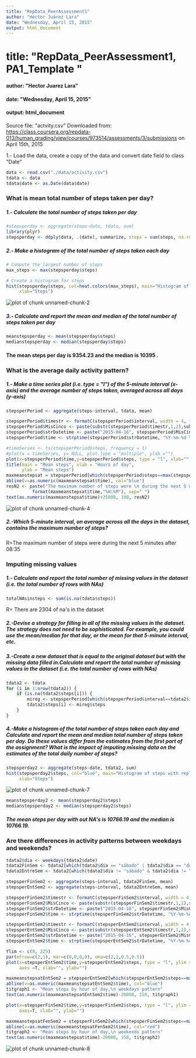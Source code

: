 ```yaml
---
title: "RepData_PeerAssessment1"
author: "Héctor Juárez Lara"
date: "Wednesday, April 15, 2015"
output: html_document
---
```

# title: "RepData_PeerAssessment1, PA1_Template "
####    author: "Hector Juarez Lara"
####    date: "Wednesday, April 15, 2015"
####    output: html_document


Source file: "actvity.csv"
Downloaded from:
https://class.coursera.org/repdata-013/human_grading/view/courses/973514/assessments/3/submissions
on April 15th, 2015

1.- Load the data, create a copy of the data and convert date field to class "Date"


```r
data <- read.csv("./data/activity.csv")
tdata <- data
tdata$date <- as.Date(data$date)
```

### What is mean total number of steps taken per day?

#####   1.- Calculate the total number of steps taken per day

```r
#stepsperday <- aggregate(steps~date, tdata, sum)
library(plyr)
stepsperday <- ddply(data, .(date), summarize, steps = sum(steps, na.rm=T))
```

#####   2.- Make a histogram of the total number of steps taken each day


```r
# Compute the largest number of steps
max_steps <- max(stepsperday$steps)

# Create a histogram for steps
hist(stepsperday$steps, col=heat.colors(max_steps), main="Histogram of steps", 
     xlab="Steps")
```

<img src="figure/unnamed-chunk-2-1.png" title="plot of chunk unnamed-chunk-2" alt="plot of chunk unnamed-chunk-2" style="display: block; margin: auto;" />

#####   3.- Calculate and report the mean and median of the total number of steps taken per day

```r
meanstepsperday <- mean(stepsperday$steps)
medianstepsperday <- median(stepsperday$steps)
```
#### The mean steps per day is 9354.23 and the median is 10395 .



### What is the average daily activity pattern?

#####   1.- Make a time series plot (i.e. type = "l") of the 5-minute interval (x-axis) and the average number of steps taken, averaged across all days (y-axis)


```r
stepsperPeriod <- aggregate(steps~interval, tdata, mean)

stepsperPeriod$timestr <- formatC(stepsperPeriod$interval, width = 4, flag = "0")
stepsperPeriod$MisCinco <- paste(substr(stepsperPeriod$timestr,1,2),substr(stepsperPeriod$timestr,3,4),sep=":")
stepsperPeriod$strDatetime <- paste("2015-04-16", stepsperPeriod$MisCinco, sep=" ")
stepsperPeriod$time <- strptime(stepsperPeriod$strDatetime, "%Y-%m-%d %H:%M")

#timeSeries <- ts(stepsperPeriod$steps, frequency = 1)
#plot(x = timeSeries, y= NULL, plot.type = "multiple", ylab ="")
plot(x=stepsperPeriod$time,y=stepsperPeriod$steps, type = "l", xlab="", ylab="")
title(main = "Mean steps", xlab = "Hours of day",
      ylab = "Mean steps")
maxmeanstepsat = stepsperPeriod[which(stepsperPeriod$steps==max(stepsperPeriod$steps)),]
abline(v=as.numeric(maxmeanstepsat$time), col="blue")
resN2 <- paste("The maximum number of steps were \n during the next 5 minutes after", 
          format(maxmeanstepsat$time,"%H:%M"), sep=" ")
text(as.numeric(maxmeanstepsat$time)+25000, 190, resN2)
```

<img src="figure/unnamed-chunk-4-1.png" title="plot of chunk unnamed-chunk-4" alt="plot of chunk unnamed-chunk-4" style="display: block; margin: auto;" />

#####   2.-Which 5-minute interval, on average across all the days in the dataset, contains the maximum number of steps? 

R=The maximum number of steps were 
 during the next 5 minutes after 08:35



### Imputing missing values

#####   1.- Calculate and report the total number of missing values in the dataset (i.e. the total number of rows with NAs)


```r
totalNAsinsteps <- sum(is.na(tdata$steps))
```
R= There are 2304 of na's in the dataset

#####   2.-Devise a strategy for filling in all of the missing values in the dataset. The strategy does not need to be sophisticated. For example, you could use the mean/median for that day, or the mean for that 5-minute interval, etc.

#####   3.-Create a new dataset that is equal to the original dataset but with the missing data filled in.Calculate and report the total number of missing values in the dataset (i.e. the total number of rows with NAs)



```r
tdata2 <- tdata
for (i in 1:nrow(tdata2)) {
    if (is.na(tdata2$steps[i])) {
        mireg <- stepsperPeriod[which(stepsperPeriod$interval==tdata2$interval[i]),]
        tdata2$steps[i] <- mireg$steps
    }
}
```

#####   4.-Make a histogram of the total number of steps taken each day and Calculate and report the mean and median total number of steps taken per day. Do these values differ from the estimates from the first part of the assignment? What is the impact of imputing missing data on the estimates of the total daily number of steps?


```r
stepsperday2 <- aggregate(steps~date, tdata2, sum)
hist(stepsperday2$steps, col="blue", main="Histogram of steps with replaced NA's", 
     xlab="Steps")
```

<img src="figure/unnamed-chunk-7-1.png" title="plot of chunk unnamed-chunk-7" alt="plot of chunk unnamed-chunk-7" style="display: block; margin: auto;" />

```r
meanstepsperday2 <- mean(stepsperday2$steps)
medianstepsperday2 <- median(stepsperday2$steps)
```

##### The mean steps per day with out NA's is 10766.19 and the median is 10766.19.


### Are there differences in activity patterns between weekdays and weekends?


```r
tdata2$dia <- weekdays(tdata2$date)
tdata2FinSem <- tdata2[which(tdata2$dia == "sábado" | tdata2$dia == "domingo"),]
tdata2EntreSem <- tdata2[which(tdata2$dia != "sábado" & tdata2$dia != "domingo"),]

stepsperFinSem2 <- aggregate(steps~interval, tdata2FinSem, mean)
stepsperEntSem2 <- aggregate(steps~interval, tdata2EntreSem, mean)

stepsperFinSem2$timestr <- formatC(stepsperFinSem2$interval, width = 4, flag = "0")
stepsperFinSem2$MisCinco <- paste(substr(stepsperFinSem2$timestr,1,2),substr(stepsperFinSem2$timestr,3,4),sep=":")
stepsperFinSem2$strDatetime <- paste("2015-04-16", stepsperFinSem2$MisCinco, sep=" ")
stepsperFinSem2$time <- strptime(stepsperFinSem2$strDatetime, "%Y-%m-%d %H:%M")

stepsperEntSem2$timestr <- formatC(stepsperEntSem2$interval, width = 4, flag = "0")
stepsperEntSem2$MisCinco <- paste(substr(stepsperEntSem2$timestr,1,2),substr(stepsperEntSem2$timestr,3,4),sep=":")
stepsperEntSem2$strDatetime <- paste("2015-04-16", stepsperEntSem2$MisCinco, sep=" ")
stepsperEntSem2$time <- strptime(stepsperEntSem2$strDatetime, "%Y-%m-%d %H:%M")

Ylim <- c(0, 225)
par(mfrow=c(2,1), mar=c(0,0,0,0), oma=c(2,2,0.5,0.5))
plot(x=stepsperEntSem2$time,y=stepsperEntSem2$steps, type = "l", ylim = Ylim,
     axes =T, xlab="", ylab="")

maxmeanstepsatEntSem2 = stepsperEntSem2[which(stepsperEntSem2$steps==max(stepsperEntSem2$steps)),]
abline(v=as.numeric(maxmeanstepsatEntSem2$time), col="blue")
titgraph1 <- "Mean steps by hour of day,\n weekdays pattern" 
text(as.numeric(maxmeanstepsatEntSem2$time)-20000, 150, titgraph1)

plot(x=stepsperFinSem2$time,y=stepsperFinSem2$steps, type = "l", ylim = Ylim, 
     axes=T, xlab="", ylab="")

maxmeanstepsatFenSem2 = stepsperFinSem2[which(stepsperFinSem2$steps==max(stepsperFinSem2$steps)),]
abline(v=as.numeric(maxmeanstepsatFenSem2$time), col="red")
titgraph2 <- "Mean steps by hour of day,\n weekends pattern" 
text(as.numeric(maxmeanstepsat$time)-20000, 150, titgraph2)
```

<img src="figure/unnamed-chunk-8-1.png" title="plot of chunk unnamed-chunk-8" alt="plot of chunk unnamed-chunk-8" style="display: block; margin: auto;" />
